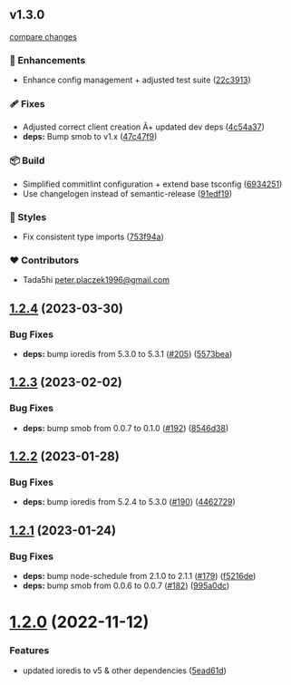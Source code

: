 ## v1.3.0

[compare changes](https://github.com/tada5hi/redis-extension/compare/v1.2.4...v1.3.0)


### 🚀 Enhancements

  - Enhance config management + adjusted test suite ([22c3913](https://github.com/tada5hi/redis-extension/commit/22c3913))

### 🩹 Fixes

  - Adjusted correct client creation Ã+ updated dev deps ([4c54a37](https://github.com/tada5hi/redis-extension/commit/4c54a37))
  - **deps:** Bump smob to v1.x ([47c47f9](https://github.com/tada5hi/redis-extension/commit/47c47f9))

### 📦 Build

  - Simplified commitlint configuration + extend base tsconfig ([6934251](https://github.com/tada5hi/redis-extension/commit/6934251))
  - Use changelogen instead of semantic-release ([91edf19](https://github.com/tada5hi/redis-extension/commit/91edf19))

### 🎨 Styles

  - Fix consistent type imports ([753f94a](https://github.com/tada5hi/redis-extension/commit/753f94a))

### ❤️  Contributors

- Tada5hi <peter.placzek1996@gmail.com>

## [1.2.4](https://github.com/Tada5hi/redis-extension/compare/v1.2.3...v1.2.4) (2023-03-30)


### Bug Fixes

* **deps:** bump ioredis from 5.3.0 to 5.3.1 ([#205](https://github.com/Tada5hi/redis-extension/issues/205)) ([5573bea](https://github.com/Tada5hi/redis-extension/commit/5573bea6214455ab23e8ed81637aca0d2656fbd6))

## [1.2.3](https://github.com/Tada5hi/redis-extension/compare/v1.2.2...v1.2.3) (2023-02-02)


### Bug Fixes

* **deps:** bump smob from 0.0.7 to 0.1.0 ([#192](https://github.com/Tada5hi/redis-extension/issues/192)) ([8546d38](https://github.com/Tada5hi/redis-extension/commit/8546d381f5328eb84d2288eef8f11e2a4031d814))

## [1.2.2](https://github.com/Tada5hi/redis-extension/compare/v1.2.1...v1.2.2) (2023-01-28)


### Bug Fixes

* **deps:** bump ioredis from 5.2.4 to 5.3.0 ([#190](https://github.com/Tada5hi/redis-extension/issues/190)) ([4462729](https://github.com/Tada5hi/redis-extension/commit/4462729802cea0b351442ced3e85ec05a51f18a4))

## [1.2.1](https://github.com/Tada5hi/redis-extension/compare/v1.2.0...v1.2.1) (2023-01-24)


### Bug Fixes

* **deps:** bump node-schedule from 2.1.0 to 2.1.1 ([#179](https://github.com/Tada5hi/redis-extension/issues/179)) ([f5216de](https://github.com/Tada5hi/redis-extension/commit/f5216de987739961e05b3718bbd9589c169d711d))
* **deps:** bump smob from 0.0.6 to 0.0.7 ([#182](https://github.com/Tada5hi/redis-extension/issues/182)) ([995a0dc](https://github.com/Tada5hi/redis-extension/commit/995a0dccd0b0b1dab60d1482169b897da199fd00))

# [1.2.0](https://github.com/Tada5hi/redis-extension/compare/v1.1.1...v1.2.0) (2022-11-12)


### Features

* updated ioredis to v5 & other dependencies ([5ead61d](https://github.com/Tada5hi/redis-extension/commit/5ead61d6b4943a6edf42d7e308ef5f0e126315f9))
